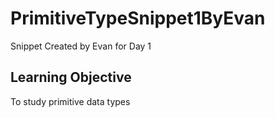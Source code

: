 # PrimitiveTypeSnippet1ByEvan
Snippet Created by Evan for Day 1

## Learning Objective
To study primitive data types
